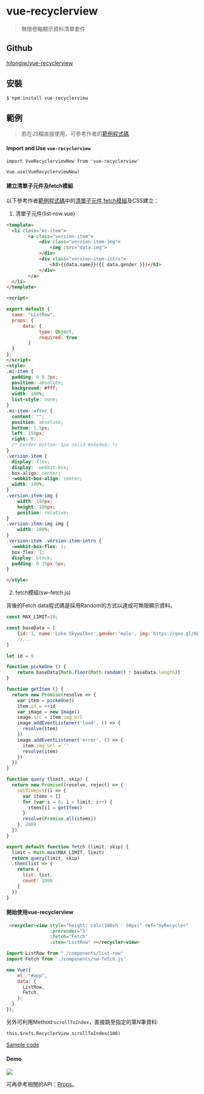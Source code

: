 # vue-recyclerview

> 無限卷軸顯示資料清單套件

## Github

[hilongjw/vue-recyclerview](https://github.com/hilongjw/vue-recyclerview)


## 安裝

```
$ npm install vue-recyclerview
```

## 範例

> 若在JS檔直接使用，可參考作者的[範例程式碼](https://github.com/hilongjw/vue-recyclerview/tree/master/examples/simple)


#### Import and Use `vue-recyclerview`

```
import VueRecyclerviewNew from 'vue-recyclerview'

Vue.use(VueRecyclerviewNew)
```

#### 建立清單子元件及fetch模組

以下參考作者[範例程式碼](https://github.com/hilongjw/vue-recyclerview/tree/master/examples/component)中的[清單子元件](https://github.com/hilongjw/vue-recyclerview/blob/master/examples/component/Item.vue),[fetch模組](https://github.com/hilongjw/vue-recyclerview/blob/master/examples/component/mi-fetch.js)及CSS建立：

1. 清單子元件(list-row.vue)

```html
<template>
  <li class="mi-item">
        <a class="version-item">
            <div class="version-item-img">
                <img :src="data.img">
            </div>
            <div class="version-item-intro">
                <h3>{{data.name}}({{ data.gender }})</h3>
            </div>
        </a> 
  </li>
</template>

<script>

export default {
  name: "ListRow",
  props: {
      data: {
            type: Object,
            required: true
        }
  }
};
</script>
<style>
.mi-item {
  padding: 0 0 3px;
  position: absolute;
  background: #fff;
  width: 100%;
  list-style: none;
}
.mi-item::after {
  content: "";
  position: absolute;
  bottom: 1.5px;
  left: 150px;
  right: 0;
  /* border-bottom: 1px solid #e4e4e4; */
}
.version-item {
  display: flex;
  display: -webkit-box;
  box-align: center;
  -webkit-box-align: center;
  width: 100%;
}
.version-item-img {
    width: 180px;
    height: 180px;
    position: relative;
}
.version-item-img img {
    width: 100%;
}
.version-item .version-item-intro {
  -webkit-box-flex: 1;
  box-flex: 1;
  display: block;
  padding: 0 15px 5px;
}

</style>
```


2. fetch模組(sw-fetch.js) 

背後的Fetch data程式碼是採用Random的方式以達成可無限顯示資料。

```javascript
const MAX_LIMIT=10;

const baseData = [
    {id: 1, name:'Luke Skywalker',gender:'male', img:'https://goo.gl/KEUxHN'},
    //...
]

let id = 0

function pickeOne () {
    return baseData[Math.floor(Math.random() * baseData.length)]
}

function getItem () {
  return new Promise(resolve => {
    var item = pickeOne()
    item.id = ++id
    var image = new Image()
    image.src = item.img_url
    image.addEventListener('load', () => {
      resolve(item)
    })
    image.addEventListener('error', () => {
      item.img_url = ''
      resolve(item)
    })
  })
}

function query (limit, skip) {
  return new Promise((resolve, reject) => {
    setTimeout(() => {
      var items = []
      for (var i = 0; i < limit; i++) {
        items[i] = getItem()
      }
      resolve(Promise.all(items))
    }, 200)
  })
}

export default function fetch (limit, skip) {
  limit = Math.max(MAX_LIMIT, limit)
  return query(limit, skip)
  .then(list => {
    return {
      list: list,
      count: 1000
    }
  })
}
```

#### 開始使用vue-recyclerview

```html
 <recycler-view style="height: calc(100vh - 50px)" ref="myRecycler"
                :prerender="5"
                :fetch="Fetch" 
                :item="ListRow" ></recycler-view>
```


```javascript
import ListRow from "./components/list-row"
import Fetch from './components/sw-fetch.js'

new Vue({
    el: "#app",
    data: {
      ListRow,
      Fetch,
    };
  }
});
```

另外可利用Method:`scrollToIndex`，直接跳至指定的第N筆資料:

```
this.$refs.RecyclerView.scrollToIndex(100)
```

[Sample code](https://github.com/KarateJB/eBooks/tree/master/Vue.js/25.%20vue-recyclerview/sample%20code/app)

#### Demo

![](assets/demo1.gif)


可再參考相關的API：[Props](https://github.com/hilongjw/vue-recyclerview#props-options)。



